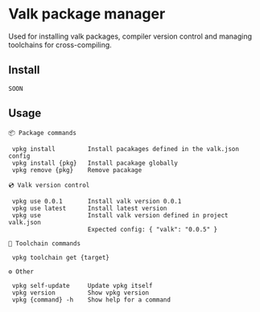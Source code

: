 
# Valk package manager

Used for installing valk packages, compiler version control and managing toolchains for cross-compiling.

## Install

```
SOON
```

## Usage

```
📦 Package commands

 vpkg install         Install pacakages defined in the valk.json config
 vpkg install {pkg}   Install pacakage globally
 vpkg remove {pkg}    Remove pacakage

💿 Valk version control

 vpkg use 0.0.1       Install valk version 0.0.1
 vpkg use latest      Install latest version
 vpkg use             Install valk version defined in project valk.json
                      Expected config: { "valk": "0.0.5" }

🔗 Toolchain commands

 vpkg toolchain get {target}

⚙️ Other

 vpkg self-update     Update vpkg itself
 vpkg version         Show vpkg version
 vpkg {command} -h    Show help for a command
 ```
